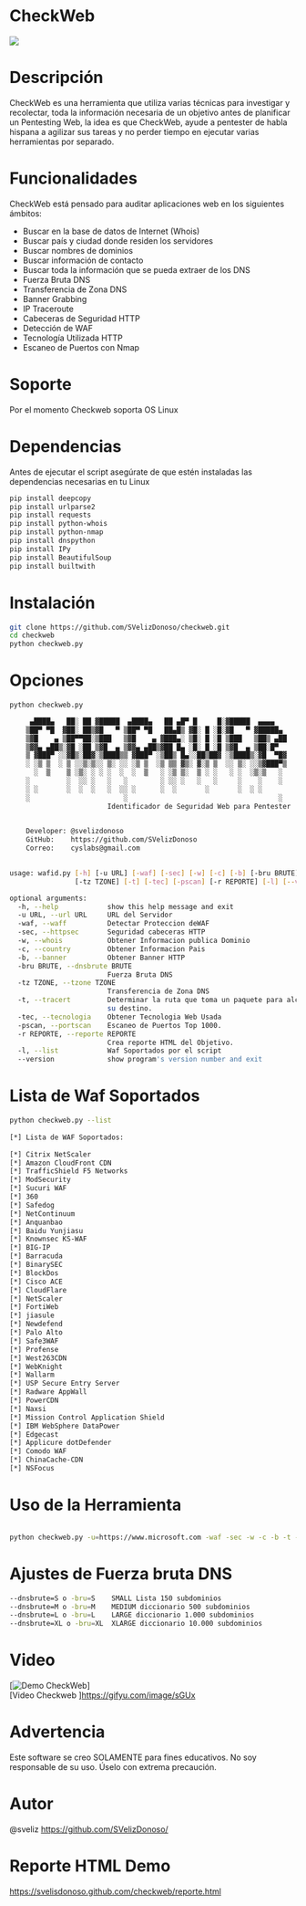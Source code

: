 # CheckWeb

<img src="https://image.ibb.co/m7SBU7/checkweb.png" >

# Descripción

CheckWeb es una herramienta que utiliza varias técnicas para investigar y recolectar, toda la información necesaria de un objetivo antes de planificar un Pentesting Web, la idea es que CheckWeb, ayude a pentester de habla hispana a agilizar sus tareas y no perder tiempo en ejecutar varias herramientas por separado.

# Funcionalidades

CheckWeb está pensado para auditar aplicaciones web en los siguientes ámbitos:

- Buscar en la base de datos de Internet (Whois)
- Buscar país y ciudad donde residen los servidores
- Buscar nombres de dominios
- Buscar información de contacto
- Buscar toda la información que se pueda extraer de los DNS
- Fuerza Bruta DNS
- Transferencia de Zona DNS
- Banner Grabbing
- IP Traceroute
- Cabeceras de Seguridad HTTP
- Detección de WAF
- Tecnología Utilizada HTTP
- Escaneo de Puertos con Nmap

# Soporte
Por el momento Checkweb soporta OS Linux

# Dependencias
Antes de ejecutar el script asegúrate de que estén instaladas las dependencias necesarias en tu Linux

```sh
pip install deepcopy
pip install urlparse2
pip install requests
pip install python-whois
pip install python-nmap
pip install dnspython
pip install IPy
pip install BeautifulSoup
pip install builtwith
```

# Instalación
```sh
git clone https://github.com/SVelizDonoso/checkweb.git
cd checkweb
python checkweb.py
```
# Opciones
```sh
python checkweb.py

	 ▄████▄   ██░ ██ ▓█████  ▄████▄   ██ ▄█▀ █     █░▓█████  ▄▄▄▄      
	▒██▀ ▀█  ▓██░ ██▒▓█   ▀ ▒██▀ ▀█   ██▄█▒ ▓█░ █ ░█░▓█   ▀ ▓█████▄    
	▒▓█    ▄ ▒██▀▀██░▒███   ▒▓█    ▄ ▓███▄░ ▒█░ █ ░█ ▒███   ▒██▒ ▄██   
	▒▓▓▄ ▄██▒░▓█ ░██ ▒▓█  ▄ ▒▓▓▄ ▄██▒▓██ █▄ ░█░ █ ░█ ▒▓█  ▄ ▒██░█▀     
	▒ ▓███▀ ░░▓█▒░██▓░▒████▒▒ ▓███▀ ░▒██▒ █▄░░██▒██▓ ░▒████▒░▓█  ▀█▓   
	░ ░▒ ▒  ░ ▒ ░░▒░▒░░ ▒░ ░░ ░▒ ▒  ░▒ ▒▒ ▓▒░ ▓░▒ ▒  ░░ ▒░ ░░▒▓███▀▒   
	  ░  ▒    ▒ ░▒░ ░ ░ ░  ░  ░  ▒   ░ ░▒ ▒░  ▒ ░ ░   ░ ░  ░▒░▒   ░    
	░         ░  ░░ ░   ░   ░        ░ ░░ ░   ░   ░     ░    ░    ░    
	░ ░       ░  ░  ░   ░  ░░ ░      ░  ░       ░       ░  ░ ░         
	░                       ░                                     ░  
                        Identificador de Seguridad Web para Pentester                                    

                                                           
    Developer: @svelizdonoso                                                      
    GitHub:    https://github.com/SVelizDonoso
    Correo:    cyslabs@gmail.com

    
usage: wafid.py [-h] [-u URL] [-waf] [-sec] [-w] [-c] [-b] [-bru BRUTE]
                [-tz TZONE] [-t] [-tec] [-pscan] [-r REPORTE] [-l] [--version]

optional arguments:
  -h, --help            show this help message and exit
  -u URL, --url URL     URL del Servidor
  -waf, --waff          Detectar Proteccion deWAF
  -sec, --httpsec       Seguridad cabeceras HTTP
  -w, --whois           Obtener Informacion publica Dominio
  -c, --country         Obtener Informacion Pais
  -b, --banner          Obtener Banner HTTP
  -bru BRUTE, --dnsbrute BRUTE 
                        Fuerza Bruta DNS
  -tz TZONE, --tzone TZONE
                        Transferencia de Zona DNS
  -t, --tracert         Determinar la ruta que toma un paquete para alcanzar
                        su destino.
  -tec, --tecnologia    Obtener Tecnologia Web Usada
  -pscan, --portscan    Escaneo de Puertos Top 1000.
  -r REPORTE, --reporte REPORTE
                        Crea reporte HTML del Objetivo.
  -l, --list            Waf Soportados por el script
  --version             show program's version number and exit

```

# Lista de Waf Soportados

```sh
python checkweb.py --list
    
[*] Lista de WAF Soportados: 
 
[*] Citrix NetScaler
[*] Amazon CloudFront CDN
[*] TrafficShield F5 Networks
[*] ModSecurity
[*] Sucuri WAF
[*] 360
[*] Safedog
[*] NetContinuum
[*] Anquanbao
[*] Baidu Yunjiasu
[*] Knownsec KS-WAF
[*] BIG-IP
[*] Barracuda
[*] BinarySEC
[*] BlockDos
[*] Cisco ACE
[*] CloudFlare
[*] NetScaler
[*] FortiWeb
[*] jiasule
[*] Newdefend
[*] Palo Alto
[*] Safe3WAF
[*] Profense
[*] West263CDN
[*] WebKnight
[*] Wallarm
[*] USP Secure Entry Server
[*] Radware AppWall
[*] PowerCDN
[*] Naxsi
[*] Mission Control Application Shield
[*] IBM WebSphere DataPower
[*] Edgecast
[*] Applicure dotDefender
[*] Comodo WAF
[*] ChinaCache-CDN
[*] NSFocus
```
# Uso de la Herramienta
```sh

python checkweb.py -u=https://www.microsoft.com -waf -sec -w -c -b -t -tec -pscan -brut=S -tz=microsoft.com -r=/tmp/reporte.htm

```
# Ajustes de Fuerza bruta DNS
```sh
--dnsbrute=S o -bru=S    SMALL Lista 150 subdominios 
--dnsbrute=M o -bru=M    MEDIUM diccionario 500 subdominios
--dnsbrute=L o -bru=L    LARGE diccionario 1.000 subdominios
--dnsbrute=XL o -bru=XL  XLARGE diccionario 10.000 subdominios
```

# Video
[![Demo CheckWeb](https://s1.gifyu.com/images/checkweb.md.gif)] <br>
[Video Checkweb ]https://gifyu.com/image/sGUx

# Advertencia
Este software se creo SOLAMENTE para fines educativos. No soy responsable de su uso. Úselo con extrema precaución.

# Autor
@sveliz https://github.com/SVelizDonoso/

# Reporte HTML Demo
 https://svelisdonoso.github.com/checkweb/reporte.html


